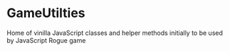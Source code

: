 # GameUtilties
Home of vinilla JavaScript classes and helper methods initially to be used by JavaScript Rogue game
